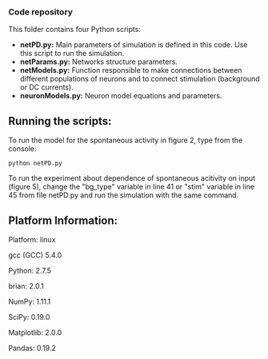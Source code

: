 ### Code repository

This folder contains four Python scripts:
  *  **netPD.py:** Main parameters of simulation is defined in this code. Use this script to run the simulation.
  *  **netParams.py:** Networks structure parameters.
  *  **netModels.py:** Function responsible to make connections between different populations of
                       neurons and to connect stimulation (background or DC currents).
  *  **neuronModels.py:** Neuron model equations and parameters.

Running the scripts:
--------------------

To run the model for the spontaneous activity in figure 2, type from the console:

``` 
python netPD.py
```

To run the experiment about dependence of spontaneous acitivity on input (figure 5), change the "bg_type" variable in line 41 or "stim" variable in line 45 from file netPD.py and run the simulation with the same command.

Platform Information:
---------------------

Platform: linux

gcc (GCC) 5.4.0

Python: 2.7.5 

brian: 2.0.1

NumPy: 1.11.1

SciPy: 0.19.0

Matplotlib: 2.0.0

Pandas:  0.19.2
